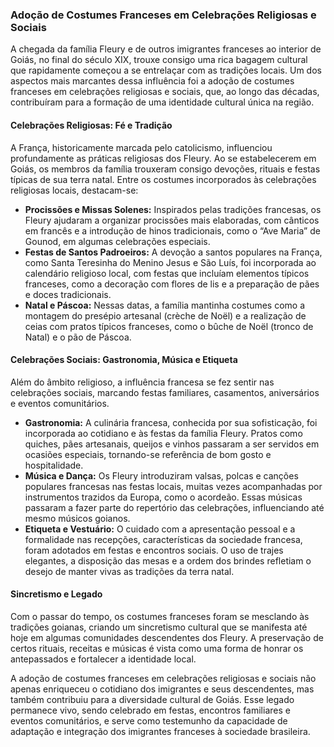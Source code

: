 ### Adoção de Costumes Franceses em Celebrações Religiosas e Sociais

A chegada da família Fleury e de outros imigrantes franceses ao interior de Goiás, no final do século XIX, trouxe consigo uma rica bagagem cultural que rapidamente começou a se entrelaçar com as tradições locais. Um dos aspectos mais marcantes dessa influência foi a adoção de costumes franceses em celebrações religiosas e sociais, que, ao longo das décadas, contribuíram para a formação de uma identidade cultural única na região.

#### Celebrações Religiosas: Fé e Tradição

A França, historicamente marcada pelo catolicismo, influenciou profundamente as práticas religiosas dos Fleury. Ao se estabelecerem em Goiás, os membros da família trouxeram consigo devoções, rituais e festas típicas de sua terra natal. Entre os costumes incorporados às celebrações religiosas locais, destacam-se:

- **Procissões e Missas Solenes:** Inspirados pelas tradições francesas, os Fleury ajudaram a organizar procissões mais elaboradas, com cânticos em francês e a introdução de hinos tradicionais, como o “Ave Maria” de Gounod, em algumas celebrações especiais.
- **Festas de Santos Padroeiros:** A devoção a santos populares na França, como Santa Teresinha do Menino Jesus e São Luís, foi incorporada ao calendário religioso local, com festas que incluíam elementos típicos franceses, como a decoração com flores de lis e a preparação de pães e doces tradicionais.
- **Natal e Páscoa:** Nessas datas, a família mantinha costumes como a montagem do presépio artesanal (crèche de Noël) e a realização de ceias com pratos típicos franceses, como o bûche de Noël (tronco de Natal) e o pão de Páscoa.

#### Celebrações Sociais: Gastronomia, Música e Etiqueta

Além do âmbito religioso, a influência francesa se fez sentir nas celebrações sociais, marcando festas familiares, casamentos, aniversários e eventos comunitários.

- **Gastronomia:** A culinária francesa, conhecida por sua sofisticação, foi incorporada ao cotidiano e às festas da família Fleury. Pratos como quiches, pães artesanais, queijos e vinhos passaram a ser servidos em ocasiões especiais, tornando-se referência de bom gosto e hospitalidade.
- **Música e Dança:** Os Fleury introduziram valsas, polcas e canções populares francesas nas festas locais, muitas vezes acompanhadas por instrumentos trazidos da Europa, como o acordeão. Essas músicas passaram a fazer parte do repertório das celebrações, influenciando até mesmo músicos goianos.
- **Etiqueta e Vestuário:** O cuidado com a apresentação pessoal e a formalidade nas recepções, características da sociedade francesa, foram adotados em festas e encontros sociais. O uso de trajes elegantes, a disposição das mesas e a ordem dos brindes refletiam o desejo de manter vivas as tradições da terra natal.

#### Sincretismo e Legado

Com o passar do tempo, os costumes franceses foram se mesclando às tradições goianas, criando um sincretismo cultural que se manifesta até hoje em algumas comunidades descendentes dos Fleury. A preservação de certos rituais, receitas e músicas é vista como uma forma de honrar os antepassados e fortalecer a identidade local.

A adoção de costumes franceses em celebrações religiosas e sociais não apenas enriqueceu o cotidiano dos imigrantes e seus descendentes, mas também contribuiu para a diversidade cultural de Goiás. Esse legado permanece vivo, sendo celebrado em festas, encontros familiares e eventos comunitários, e serve como testemunho da capacidade de adaptação e integração dos imigrantes franceses à sociedade brasileira.